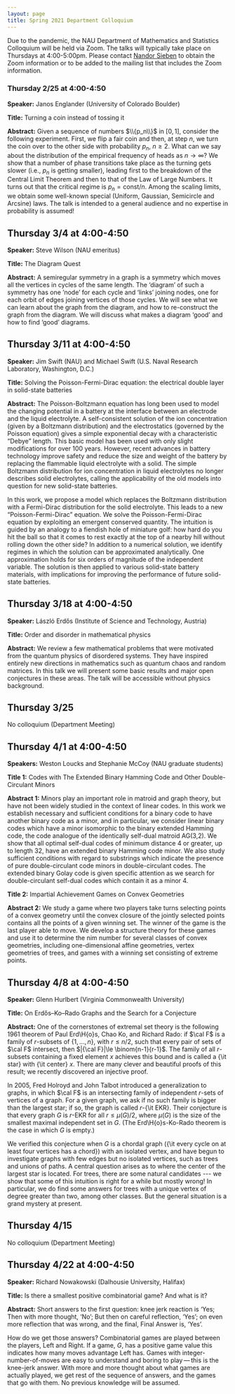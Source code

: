 ```yaml
---
layout: page
title: Spring 2021 Department Colloquium
---
```


Due to the pandemic, the NAU Department of Mathematics and Statistics Colloquium will be held via Zoom. The talks will typically take place on Thursdays at 4:00-5:00pm. Please contact <a href="mailto:nandor.sieben@nau.edu">Nandor Sieben</a> to obtain the Zoom information or to be added to the mailing list that includes the Zoom information.

### Thursday 2/25 at 4:00-4:50

**Speaker:** Janos Englander (University of Colorado Boulder)

**Title:** Turning a coin instead of tossing it

**Abstract:** Given a sequence of numbers $\\{p_n\\}$ in $[0,1]$, consider the following experiment. First, we flip a fair coin and then, at step $n$, we turn the coin over to the other side with probability $p_n$, $n\geq 2$. What can we say about the distribution of the empirical frequency of heads as $n\to \infty$? We show that a number of phase transitions take place as the turning gets slower (i.e., $p_n$ is getting smaller), leading first to the breakdown of the Central Limit Theorem and then to that of the Law of Large Numbers. It turns out that the critical regime is $p_n=\text{const}/n$. Among the scaling limits, we obtain some well-known special (Uniform, Gaussian, Semicircle and Arcsine) laws. The talk is intended to a general audience and no expertise in probability is assumed!

## Thursday 3/4 at 4:00-4:50
**Speaker:** Steve Wilson (NAU emeritus)

**Title:** The Diagram Quest

**Abstract:** A semiregular symmetry in a graph is a symmetry which moves all the vertices in cycles of the same length. The ‘diagram’ of such a symmetry has one ’node’ for each cycle and ‘links’ joining nodes, one for each orbit of edges joining vertices of those cycles. We will see what we can learn about the graph from the diagram, and how to re-construct the graph from the diagram. We will discuss what makes a diagram ‘good’ and how to find ‘good’ diagrams.

## Thursday 3/11 at 4:00-4:50
**Speaker:** Jim Swift (NAU) and Michael Swift (U.S. Naval Research Laboratory, Washington, D.C.)

**Title:** Solving the Poisson-Fermi-Dirac equation: the electrical double layer in solid-state batteries

**Abstract:** The Poisson-Boltzmann equation has long been used to model the changing potential in a battery at the interface between an electrode and the liquid electrolyte. A self-consistent solution of the ion concentration (given by a Boltzmann distribution) and the electrostatics (governed by the Poisson equation) gives a simple exponential decay with a characteristic “Debye” length. This basic model has been used with only slight modifications for over 100 years. However, recent advances in battery technology improve safety and reduce the size and weight of the battery by replacing the flammable liquid electrolyte with a solid. The simple Boltzmann distribution for ion concentration in liquid electrolytes no longer describes solid electrolytes, calling the applicability of the old models into question for new solid-state batteries.

In this work, we propose a model which replaces the Boltzmann distribution with a Fermi-Dirac distribution for the solid electrolyte. This leads to a new “Poisson-Fermi-Dirac” equation. We solve the Poisson-Fermi-Dirac equation by exploiting an emergent conserved quantity. The intuition is guided by an analogy to a fiendish hole of miniature golf: how hard do you hit the ball so that it comes to rest exactly at the top of a nearby hill without rolling down the other side? In addition to a numerical solution, we identify regimes in which the solution can be approximated analytically. One approximation holds for six orders of magnitude of the independent variable. The solution is then applied to various solid-state battery materials, with implications for improving the performance of future solid-state batteries.

## Thursday 3/18 at 4:00-4:50
**Speaker:** László Erdős (Institute of Science and Technology, Austria)

**Title:** Order and disorder in mathematical physics

**Abstract:** We review a few mathematical problems that were motivated from the quantum physics of disordered systems. They have inspired entirely new directions in mathematics such as quantum chaos and random matrices. In this talk we will present some basic results and major open conjectures in these areas. The talk will be accessible without physics background.

## Thursday 3/25
No colloquium (Department Meeting)

## Thursday 4/1 at 4:00-4:50
**Speakers:** Weston Loucks and Stephanie McCoy (NAU graduate students)

**Title 1:** Codes with The Extended Binary Hamming Code and Other Double-Circulant Minors

**Abstract 1:** Minors play an important role in matroid and graph theory, but have not been widely studied in the context of linear codes. In this work we establish necessary and sufficient conditions for a binary code to have another binary code as a minor, and in particular, we consider linear binary codes which have a minor isomorphic to the binary extended Hamming code, the code analogue of the identically self-dual matroid AG(3,2). We show that all optimal self-dual codes of minimum distance 4 or greater, up to length 32, have an extended binary Hamming code minor. We also study sufficient conditions with regard to substrings which indicate the presence of pure double-circulant code minors in double-circulant codes. The extended binary Golay code is given specific attention as we search for double-circulant self-dual codes which contain it as a minor 4.

**Title 2:** Impartial Achievement Games on Convex Geometries

**Abstract 2:** We study a game where two players take turns selecting points of a convex geometry until the convex closure of the jointly selected points contains all the points of a given winning set. The winner of the game is the last player able to move. We develop a structure theory for these games and use it to determine the nim number for several classes of convex geometries, including one-dimensional affine geometries, vertex geometries of trees, and games with a winning set consisting of extreme points.

## Thursday 4/8 at 4:00-4:50
**Speaker:** Glenn Hurlbert (Virginia Commonwealth University)

**Title:** On Erdős–Ko–Rado Graphs and the Search for a Conjecture

**Abstract:** One of the cornerstones of extremal set theory is the following 1961 theorem of Paul Erd\H{o}s, Chao Ko, and Richard Rado: if $\cal F$ is a family of $r$-subsets of $\{1,...,n\}$, with $r\le n/2$, such that every pair of sets of $\cal F$ intersect, then $|{\cal F}|\le \binom{n-1}{r-1}$.
The family of all $r$-subsets containing a fixed element $x$ achieves this bound and is called a {\it star} with {\it center} $x$.
There are many clever and beautiful proofs of this result; we recently discovered an injective proof.

In 2005, Fred Holroyd and John Talbot introduced a generalization to graphs, in which $\cal F$ is an intersecting family of independent $r$-sets of vertices of a graph.
For a given graph, we ask if no such family is bigger than the largest star; if so, the graph is called $r$-{\it EKR}.
Their conjecture is that every graph $G$ is $r$-EKR for all $r\le \mu(G)/2$, where $\mu(G)$ is the size of the smallest maximal independent set in $G$.
(The Erd\H{o}s-Ko-Rado theorem is the case in which $G$ is empty.)

We verified this conjecture when $G$ is a chordal graph ({\it every cycle on at least four vertices has a chord}) with an isolated vertex, and have begun to investigate graphs with few edges but no isolated vertices, such as trees and unions of paths.
A central question arises as to where the center of the largest star is located.
For trees, there are some natural candidates --- we show that some of this intuition is right for a while but mostly wrong!
In particular, we do find some answers for trees with a unique vertex of degree greater than two, among other classes.
But the general situation is a grand mystery at present.

## Thursday 4/15
No colloquium (Department Meeting)

## Thursday 4/22 at 4:00-4:50
**Speaker:** Richard Nowakowski (Dalhousie University, Halifax)

**Title:** Is there a smallest positive combinatorial game? And what is it?

**Abstract:** Short answers to the first question: knee jerk reaction is ‘Yes; Then with more thought, ‘No’; But then on careful reflection, ‘Yes’; on even more reflection that was wrong, and the final, Final Answer is, ‘Yes’.

How do we get those answers? Combinatorial games are played between the players, Left and Right. If a game, $G$, has a positive game value this indicates how many moves advantage Left has. Games with integer-number-of-moves are easy to understand and boring to play — this is the knee-jerk answer. With more and more thought about what games are actually played, we get rest of the sequence of answers, and the games that go with them. No previous knowledge will be assumed.
